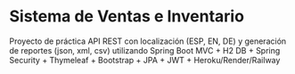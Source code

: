 # Sistema de Ventas e Inventario
Proyecto de práctica API REST con localización (ESP, EN, DE) y generación de reportes (json, xml, csv) 
utilizando Spring Boot MVC + H2 DB + Spring Security + Thymeleaf + Bootstrap + JPA + JWT + Heroku/Render/Railway